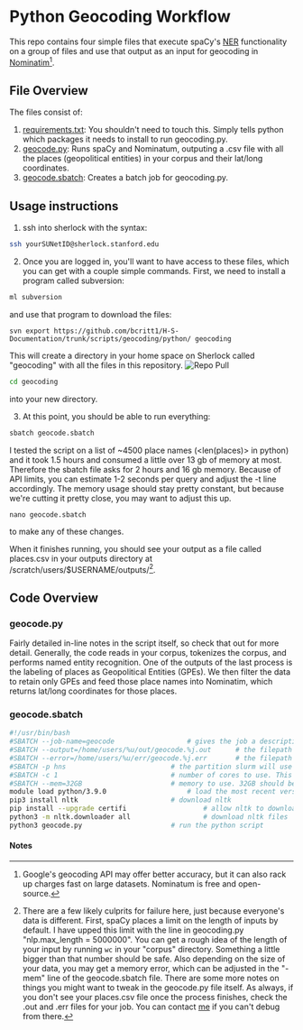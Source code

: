 # Python Geocoding Workflow

This repo contains four simple files that execute spaCy's [NER](https://spacy.io/api/entityrecognizer/) functionality on a group of files and use that output as an input for geocoding in 
[Nominatim](https://nominatim.org/)[^1].

## File Overview

The files consist of:

1. [requirements.txt](/scripts/geocoding/python/requirements.txt): You shouldn't need to touch this. Simply tells python which packages it needs to install to run geocoding.py.
2. [geocode.py](/scripts/geocoding/python/geocoding.py): Runs spaCy and Nominatum, outputing a .csv file with all the places (geopolitical entities) in your corpus and their lat/long coordinates.
3. [geocode.sbatch](/scripts/geocoding/python/geocoding.sbatch): Creates a batch job for geocoding.py.

## Usage instructions

1. ssh into sherlock with the syntax: 
```bash
ssh yourSUNetID@sherlock.stanford.edu
```

2. Once you are logged in, you'll want to have access to these files, which you can get with a couple simple commands. First, we need to install a program called subversion:
```bash
ml subversion
```
and use that program to download the files:
```
svn export https://github.com/bcritt1/H-S-Documentation/trunk/scripts/geocoding/python/ geocoding
```
This will create a directory in your home space on Sherlock called "geocoding" with all the files in this repository.
![Repo Pull](/images/repoPull.png)
```bash
cd geocoding
```
into your new directory.

3. At this point, you should be able to run everything:
```bash
sbatch geocode.sbatch
```

I tested the script on a list of ~4500 place names (<len(places)> in python) and it took 1.5 hours and consumed a little over 13 gb of memory at most. Therefore the sbatch file 
asks for 2 hours and 16 gb memory. Because of API limits, you can estimate 1-2 seconds per query and adjust the -t line accordingly. The memory usage should stay pretty constant, but because we're cutting 
it pretty close, you may want to adjust this up.

```
nano geocode.sbatch
```
to make any of these changes.

When it finishes running, you should see your output as a file called places.csv in your outputs directory at /scratch/users/$USERNAME/outputs/[^3].

## Code Overview

### geocode.py

Fairly detailed in-line notes in the script itself, so check that out for more detail. Generally, the code reads in your corpus, tokenizes the corpus, and performs named entity recognition. One of the outputs of the last process is the 
labeling of places as Geopolitical Entities (GPEs). We then filter the data to retain only GPEs and feed those place names into Nominatim, which returns lat/long coordinates for those places.

### geocode.sbatch

```bash
#!/usr/bin/bash
#SBATCH --job-name=geocode					# gives the job a descriptive name that slurm will use
#SBATCH --output=/home/users/%u/out/geocode.%j.out		# the filepath slurm will use for output files. I've configured this so it automatically inserts variables for your username (%u) and the job name (%j) above.
#SBATCH --error=/home/users/%u/err/geocode.%j.err		# the filepath slurm will use for error files. I've configured this so it automatically inserts variables for your username (%u) and the job name (%j) above.
#SBATCH -p hns							# the partition slurm will use for the job. Here it is hns (humanities and sciences), but you can use other partions (sh_part to see which you can access)
#SBATCH -c 1							# number of cores to use. This should be 1 unless you've rewritten the code to run in parallel
#SBATCH --mem=32GB						# memory to use. 32GB should be plenty, but if you're getting a memory error, you can increase
module load python/3.9.0					# load the most recent version of python on Sherlock
pip3 install nltk						# download nltk
pip install --upgrade certifi					# allow nltk to download files
python3 -m nltk.downloader all					# download nltk files
python3 geocode.py						# run the python script
```

#### Notes

[^1]: Google's geocoding API may offer better accuracy, but it can also rack up charges fast on large datasets. Nominatum is free and open-source.
[^2]: Scratch systems offer very fast read/write speeds, so they're good for things like I/O. However, data on scratch is deleted every 60 days if not modified, so if you use scratch, you'll want to transfer results back to your home directory.
[^3]: There are a few likely culprits for failure here, just because everyone's data is different. First, spaCy places a limit on the length of inputs by default. I have upped this limit with the line in geocoding.py "nlp.max_length = 5000000". You can get a rough idea of the length of your input by running ```wc``` in your "corpus" directory. Something a little bigger than that number should be safe. Also depending on the size of your data, you may get a memory error, which can be adjusted in the "-mem" line of the geocode.sbatch file. There are some more notes on things you might want to tweak in the geocode.py file itself. As always, if you don't see your places.csv file once the process finishes, check the .out and .err files for your job. You can contact [me](mailto:bcritt@stanford.edu) if you can't debug from there.
